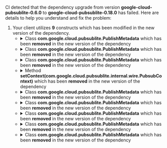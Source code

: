 CI detected that the dependency upgrade from version **google-cloud-pubsublite-0.6.0** to **google-cloud-pubsublite-0.18.0** has failed. Here are details to help you understand and fix the problem:
1. Your client utilizes **9** constructs which has been modified in the new version of the dependency.
   * <details>
        <summary>Class <b>com.google.cloud.pubsublite.PublishMetadata</b> which has been <b>removed</b> in the new version of the dependency</summary>
            
        * <details>
          <summary>The failure is identified from the logs generated in the build process. </summary>
          

          </details>
            
     </details>
   * <details>
        <summary>Class <b>com.google.cloud.pubsublite.PublishMetadata</b> which has been <b>removed</b> in the new version of the dependency</summary>
            
        * <details>
          <summary>The failure is identified from the logs generated in the build process. </summary>
          
            *   >[[ERROR] /java-pubsub-group-kafka-connector/src/main/java/com/google/pubsublite/kafka/sink/PublisherFactoryImpl.java:[36,20] cannot find symbol<br>&nbsp;&nbsp;&nbsp;&nbsp;  symbol:   class PublishMetadata
  location: class com.google.pubsublite.kafka.sink.PublisherFactoryImpl
](https://github.com/chains-project/breaking-good/actions/runs/8110103454/job/22166641300#step:4:1098)
            *   An error was detected in line 36 which is making use of an outdated API.
             ``` java
             36   com.google.cloud.pubsublite.internal.Publisher<com.google.cloud.pubsublite.PublishMetadata>;
            ```

          </details>
            
     </details>
   * <details>
        <summary>Class <b>com.google.cloud.pubsublite.PublishMetadata</b> which has been <b>removed</b> in the new version of the dependency</summary>
            
        * <details>
          <summary>The failure is identified from the logs generated in the build process. </summary>
          

          </details>
            
     </details>
   * <details>
        <summary>Method <b>setContext(com.google.cloud.pubsublite.internal.wire.PubsubContext)</b> which has been <b>removed</b> in the new version of the dependency</summary>
            
        * <details>
          <summary>The failure is identified from the logs generated in the build process. </summary>
          

          </details>
            
     </details>
   * <details>
        <summary>Class <b>com.google.cloud.pubsublite.PublishMetadata</b> which has been <b>removed</b> in the new version of the dependency</summary>
            
        * <details>
          <summary>The failure is identified from the logs generated in the build process. </summary>
          
            *   >[[ERROR] /java-pubsub-group-kafka-connector/src/main/java/com/google/pubsublite/kafka/sink/PubSubLiteSinkTask.java:[43,31] cannot find symbol<br>&nbsp;&nbsp;&nbsp;&nbsp;  symbol:   class PublishMetadata
  location: class com.google.pubsublite.kafka.sink.PubSubLiteSinkTask
](https://github.com/chains-project/breaking-good/actions/runs/8110103454/job/22166641300#step:4:1101)
            *   An error was detected in line 43 which is making use of an outdated API.
             ``` java
             43   com.google.cloud.pubsublite.internal.Publisher<com.google.cloud.pubsublite.PublishMetadata>;
            ```

          </details>
            
     </details>
   * <details>
        <summary>Class <b>com.google.cloud.pubsublite.PublishMetadata</b> which has been <b>removed</b> in the new version of the dependency</summary>
            
        * <details>
          <summary>The failure is identified from the logs generated in the build process. </summary>
          
            *   >[[ERROR] /java-pubsub-group-kafka-connector/src/main/java/com/google/pubsublite/kafka/sink/PublisherFactory.java:[24,13] cannot find symbol<br>&nbsp;&nbsp;&nbsp;&nbsp;  symbol:   class PublishMetadata
  location: interface com.google.pubsublite.kafka.sink.PublisherFactory
](https://github.com/chains-project/breaking-good/actions/runs/8110103454/job/22166641300#step:4:1099)
            *   An error was detected in line 24 which is making use of an outdated API.
             ``` java
             24   com.google.cloud.pubsublite.internal.Publisher<com.google.cloud.pubsublite.PublishMetadata>;
            ```

          </details>
            
     </details>
   * <details>
        <summary>Class <b>com.google.cloud.pubsublite.PublishMetadata</b> which has been <b>removed</b> in the new version of the dependency</summary>
            
        * <details>
          <summary>The failure is identified from the logs generated in the build process. </summary>
          
            *   >[[ERROR] /java-pubsub-group-kafka-connector/src/main/java/com/google/pubsublite/kafka/sink/PublisherFactory.java:[18,35] cannot find symbol<br>&nbsp;&nbsp;&nbsp;&nbsp;  symbol:   class PublishMetadata
  location: package com.google.cloud.pubsublite
](https://github.com/chains-project/breaking-good/actions/runs/8110103454/job/22166641300#step:4:1097)
            *   An error was detected in line 18 which is making use of an outdated API.
             ``` java
             18   import com.google.cloud.pubsublite.PublishMetadata;;
            ```

          </details>
            
     </details>
   * <details>
        <summary>Class <b>com.google.cloud.pubsublite.PublishMetadata</b> which has been <b>removed</b> in the new version of the dependency</summary>
            
        * <details>
          <summary>The failure is identified from the logs generated in the build process. </summary>
          
            *   >[[ERROR] /java-pubsub-group-kafka-connector/src/main/java/com/google/pubsublite/kafka/sink/PublisherFactoryImpl.java:[20,35] cannot find symbol<br>&nbsp;&nbsp;&nbsp;&nbsp;  symbol:   class PublishMetadata
  location: package com.google.cloud.pubsublite
](https://github.com/chains-project/breaking-good/actions/runs/8110103454/job/22166641300#step:4:1096)
            *   An error was detected in line 20 which is making use of an outdated API.
             ``` java
             20   import com.google.cloud.pubsublite.PublishMetadata;;
            ```

          </details>
            
     </details>
   * <details>
        <summary>Class <b>com.google.cloud.pubsublite.PublishMetadata</b> which has been <b>removed</b> in the new version of the dependency</summary>
            
        * <details>
          <summary>The failure is identified from the logs generated in the build process. </summary>
          
            *   >[[ERROR] /java-pubsub-group-kafka-connector/src/main/java/com/google/pubsublite/kafka/sink/PubSubLiteSinkTask.java:[22,35] cannot find symbol<br>&nbsp;&nbsp;&nbsp;&nbsp;  symbol:   class PublishMetadata
  location: package com.google.cloud.pubsublite
](https://github.com/chains-project/breaking-good/actions/runs/8110103454/job/22166641300#step:4:1100)
            *   An error was detected in line 22 which is making use of an outdated API.
             ``` java
             22   import com.google.cloud.pubsublite.PublishMetadata;;
            ```

          </details>
            
     </details>


